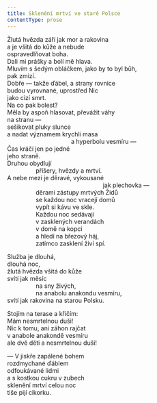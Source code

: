 ```yaml
---
title: Sklenění mrtví ve staré Polsce
contentType: prose
---
```


<section>

Žlutá hvězda září jak mor a rakovina  
a je všitá do kůže a nebude  
ospravedlňovat boha.  
Dali mi prášky a bolí mě hlava.  
Mluvím s šedým obláčkem, jako by to byl bůh,  
pak zmizí.  
Dobře — takže ďábel, a strany rovnice  
budou vyrovnané, uprostřed Nic  
jako cizí smrt.  
Na co pak bolest?  
Měla by aspoň hlasovat, převážit váhy  
na stranu —  
sešikovat pluky slunce  
a nadat významem krychli masa  
                                      a hyperbolu vesmíru —  
Čas kráčí jen po jedné  
jeho straně.  
Druhou obydlují  
                 příšery, hvězdy a mrtví.  
A nebe mezi je děravé, vykousané  
                                                         jak plechovka —  
                 děrami zástupy mrtvých Židů  
                 se každou noc vracejí domů  
                 vypít si kávu ve skle.  
                 Každou noc sedávají  
                 v zasklených verandách  
                 v domě na kopci  
                 a hledí na březový háj,  
                 zatímco zasklení živí spí.

Služba je dlouhá,  
dlouhá noc,  
žlutá hvězda všitá do kůže  
svítí jak měsíc  
                 na sny živých,  
                 na anabolu anakondu vesmíru,  
svítí jak rakovina na starou Polsku.

Stojím na terase a křičím:  
Mám nesmrtelnou duši!  
Nic k tomu, ani záhon rajčat  
v anabole anakondě vesmíru  
ale dvě děti a nesmrtelnou duši!

— V jiskře zapálené bohem  
rozdmychané ďáblem  
odfoukávané lidmi  
a s kostkou cukru v zubech  
sklenění mrtví celou noc  
tiše pijí cikorku.

</section>
